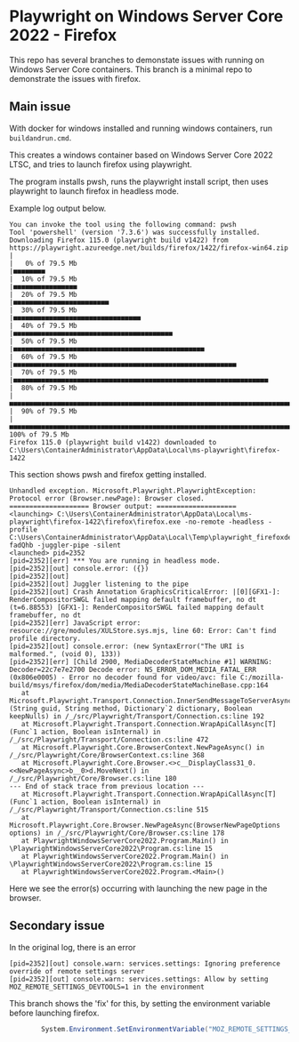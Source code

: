 # Playwright on Windows Server Core 2022 - Firefox

This repo has several branches to demonstate issues with running on Windows Server Core containers.
This branch is a minimal repo to demonstrate the issues with firefox.

## Main issue


With docker for windows installed and running windows containers, run `buildandrun.cmd`.

This creates a windows container based on Windows Server Core 2022 LTSC, and tries to launch firefox using playwright.

The program installs pwsh, runs the playwright install script, then uses playwright to launch firefox in headless mode.

Example log output below.

```batch
You can invoke the tool using the following command: pwsh
Tool 'powershell' (version '7.3.6') was successfully installed.
Downloading Firefox 115.0 (playwright build v1422) from https://playwright.azureedge.net/builds/firefox/1422/firefox-win64.zip
|                                                                                |   0% of 79.5 Mb
|■■■■■■■■                                                                        |  10% of 79.5 Mb
|■■■■■■■■■■■■■■■■                                                                |  20% of 79.5 Mb
|■■■■■■■■■■■■■■■■■■■■■■■■                                                        |  30% of 79.5 Mb
|■■■■■■■■■■■■■■■■■■■■■■■■■■■■■■■■                                                |  40% of 79.5 Mb
|■■■■■■■■■■■■■■■■■■■■■■■■■■■■■■■■■■■■■■■■                                        |  50% of 79.5 Mb
|■■■■■■■■■■■■■■■■■■■■■■■■■■■■■■■■■■■■■■■■■■■■■■■■                                |  60% of 79.5 Mb
|■■■■■■■■■■■■■■■■■■■■■■■■■■■■■■■■■■■■■■■■■■■■■■■■■■■■■■■■                        |  70% of 79.5 Mb
|■■■■■■■■■■■■■■■■■■■■■■■■■■■■■■■■■■■■■■■■■■■■■■■■■■■■■■■■■■■■■■■■                |  80% of 79.5 Mb
|■■■■■■■■■■■■■■■■■■■■■■■■■■■■■■■■■■■■■■■■■■■■■■■■■■■■■■■■■■■■■■■■■■■■■■■■        |  90% of 79.5 Mb
|■■■■■■■■■■■■■■■■■■■■■■■■■■■■■■■■■■■■■■■■■■■■■■■■■■■■■■■■■■■■■■■■■■■■■■■■■■■■■■■■| 100% of 79.5 Mb
Firefox 115.0 (playwright build v1422) downloaded to C:\Users\ContainerAdministrator\AppData\Local\ms-playwright\firefox-1422
```
This section shows pwsh and firefox getting installed.

```batch
Unhandled exception. Microsoft.Playwright.PlaywrightException: Protocol error (Browser.newPage): Browser closed.
==================== Browser output: ====================
<launching> C:\Users\ContainerAdministrator\AppData\Local\ms-playwright\firefox-1422\firefox\firefox.exe -no-remote -headless -profile C:\Users\ContainerAdministrator\AppData\Local\Temp\playwright_firefoxdev_profile-fadQhb -juggler-pipe -silent
<launched> pid=2352
[pid=2352][err] *** You are running in headless mode.
[pid=2352][out] console.error: ({})
[pid=2352][out]
[pid=2352][out] Juggler listening to the pipe
[pid=2352][out] Crash Annotation GraphicsCriticalError: |[0][GFX1-]: RenderCompositorSWGL failed mapping default framebuffer, no dt (t=6.88553) [GFX1-]: RenderCompositorSWGL failed mapping default framebuffer, no dt
[pid=2352][err] JavaScript error: resource://gre/modules/XULStore.sys.mjs, line 60: Error: Can't find profile directory.
[pid=2352][out] console.error: (new SyntaxError("The URI is malformed.", (void 0), 133))
[pid=2352][err] [Child 2900, MediaDecoderStateMachine #1] WARNING: Decoder=22c7e7e2700 Decode error: NS_ERROR_DOM_MEDIA_FATAL_ERR (0x806e0005) - Error no decoder found for video/avc: file C:/mozilla-build/msys/firefox/dom/media/MediaDecoderStateMachineBase.cpp:164
   at Microsoft.Playwright.Transport.Connection.InnerSendMessageToServerAsync[T](String guid, String method, Dictionary`2 dictionary, Boolean keepNulls) in /_/src/Playwright/Transport/Connection.cs:line 192
   at Microsoft.Playwright.Transport.Connection.WrapApiCallAsync[T](Func`1 action, Boolean isInternal) in /_/src/Playwright/Transport/Connection.cs:line 472
   at Microsoft.Playwright.Core.BrowserContext.NewPageAsync() in /_/src/Playwright/Core/BrowserContext.cs:line 368
   at Microsoft.Playwright.Core.Browser.<>c__DisplayClass31_0.<<NewPageAsync>b__0>d.MoveNext() in /_/src/Playwright/Core/Browser.cs:line 180
--- End of stack trace from previous location ---
   at Microsoft.Playwright.Transport.Connection.WrapApiCallAsync[T](Func`1 action, Boolean isInternal) in /_/src/Playwright/Transport/Connection.cs:line 515
   at Microsoft.Playwright.Core.Browser.NewPageAsync(BrowserNewPageOptions options) in /_/src/Playwright/Core/Browser.cs:line 178
   at PlaywrightWindowsServerCore2022.Program.Main() in \PlaywrightWindowsServerCore2022\Program.cs:line 15
   at PlaywrightWindowsServerCore2022.Program.Main() in \PlaywrightWindowsServerCore2022\Program.cs:line 15
   at PlaywrightWindowsServerCore2022.Program.<Main>()
```
Here we see the error(s) occurring with launching the new page in the browser.


## Secondary issue

In the original log, there is an error
```batch
[pid=2352][out] console.warn: services.settings: Ignoring preference override of remote settings server
[pid=2352][out] console.warn: services.settings: Allow by setting MOZ_REMOTE_SETTINGS_DEVTOOLS=1 in the environment
```
This branch shows the 'fix' for this, by setting the environment variable before launching firefox.
```cs
        System.Environment.SetEnvironmentVariable("MOZ_REMOTE_SETTINGS_DEVTOOLS", "1");
```
